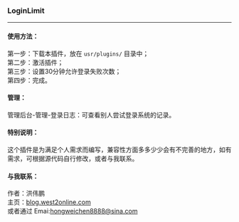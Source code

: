 ### LoginLimit ##
---

#### 使用方法：
第一步：下载本插件，放在 `usr/plugins/` 目录中；  
第二步：激活插件；  
第三步：设置30分钟允许登录失败次数；  
第四步：完成。

#### 管理：
管理后台-管理-登录日志：可查看别人尝试登录系统的记录。

#### 特别说明：
这个插件是为满足个人需求而编写，兼容性方面多多少少会有不完善的地方，如有需求，可根据源代码自行修改，或者与我联系。

#### 与我联系：
作者：洪伟鹏    
主页：[blog.west2online.com](http://blog.west2online.com/)  
或者通过 Emai:hongweichen8888@sina.com